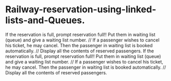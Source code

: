 # Railway-reservation-using-linked-lists-and-Queues.
If the reservation is full, prompt reservation full!! Put them in waiting list (queue) and give a waiting list number. // If a passenger wishes to cancel his ticket, he may cancel. Then the passenger in waiting list is booked automatically. // Display all the contents of reserved passengers.
If the reservation is full, prompt reservation full!! Put them in waiting list (queue) and give a waiting list number. // If a passenger wishes to cancel his ticket, he may cancel. Then the passenger in waiting list is booked automatically. // Display all the contents of reserved passengers.

